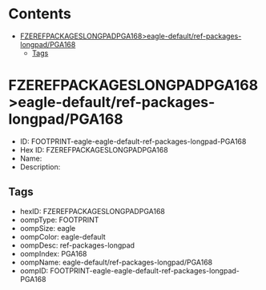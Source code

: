 



Contents
========

* [FZEREFPACKAGESLONGPADPGA168>eagle-default/ref-packages-longpad/PGA168](#fzerefpackageslongpadpga168eagle-defaultref-packages-longpadpga168)
	* [Tags](#tags)

# FZEREFPACKAGESLONGPADPGA168>eagle-default/ref-packages-longpad/PGA168

- ID: FOOTPRINT-eagle-eagle-default-ref-packages-longpad-PGA168
- Hex ID: FZEREFPACKAGESLONGPADPGA168
- Name: 
- Description: 

## Tags

- hexID: FZEREFPACKAGESLONGPADPGA168
- oompType: FOOTPRINT
- oompSize: eagle
- oompColor: eagle-default
- oompDesc: ref-packages-longpad
- oompIndex: PGA168
- oompName: eagle-default/ref-packages-longpad/PGA168
- oompID: FOOTPRINT-eagle-eagle-default-ref-packages-longpad-PGA168
